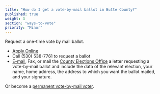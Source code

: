 ```yaml
---
title: "How do I get a vote-by-mail ballot in Butte County?"
published: true
weight: 3
section: "ways-to-vote"
priority: "Minor"
---
```


Request a one-time vote by mail ballot.  
- [Apply Online](http://clerk-recorder.buttecounty.net/elections/pdf/generic_counter_app.pdf)  
- Call (530) 538-7761 to request a ballot  
- [E-mail](mailto:elections@buttecounty.net), Fax, or mail the [County Elections Office](#section-election-office-contact) a letter requesting a vote-by-mail ballot and include the data of the relevant election, your name, home address, the address to which you want the ballot mailed, and your signature.  

Or become a [permanent vote-by-mail voter](http://clerk-recorder.buttecounty.net/elections/pdf/generic_counter_app.pdf).  
